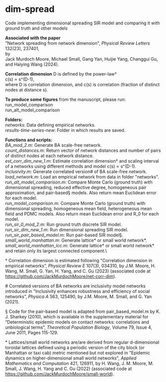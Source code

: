 # dim-spread
Code implementing dimensional spreading SIR model and comparing it with ground truth and other models

__Associated with the paper__\
"Network spreading from network dimension", _Physical Review Letters_ 132(23), 237401,\
by\
Jack Murdoch Moore, Michael Small, Gang Yan, Huijie Yang, Changgui Gu, and Haiying Wang (2024).

__Correlation dimension__ D is defined by the power-law†\
c(s) ∝ s^(D-1),\
where D is correlation dimension, and c(s) is correlation (fraction of distinct nodes at distance s).

__To produce some figures__ from the manuscript, please run:\
run_model_comparison\
run_alt_model_comparison

__Folders:__\
_networks_: Data defining empirical networks.\
_results-time-series-new_: Folder in which results are saved.

__Functions and scripts:__\
_BA_mod_2.m_: Generate BA scale-free network.\
_count_distances.m_: Return vector of network distances and number of pairs of distinct nodes at each network distance.\
_est_corr_dim_new_1.m_: Estimate correlation dimension† and scaling interval of a networks using different methods and model c(s) ∝ s^(D-1).\
_inclusivity.m_: Generate correlated version\# of BA scale-free network.\
_load_network.m_: Load an empirical network from data in folder "networks".\
_run_alt_model_comparison.m_: Compare Monte Carlo (ground truth) with dimensional spreading, reduced effective degree, homogeneous pair approximation, and pair-based§ models. Also return mean Euclidean error for each model.\
_run_model_comparison.m_: Compare Monte Carlo (ground truth) with dimensional spreading, homogeneous mean field, heterogeneous mean field and PDMC models. Also return mean Euclidean error and R_0 for each model.\
_run_sir_0_mod_2.m_: Run ground truth discrete SIR model.\
_run_sir_dim_new_1.m_: Run dimensional spreading SIR model.\
_run_sir_pair_based_model.m_: Run pair-based SIR model§.\
_small_world_manhattan.m_: Generate lattice\* or small world network\*.\
_small_world_manhattan_lcc.m_: Generate lattice\* or small world network* and retain only its largest connected component.\

† Correlation dimension is estimated following "Correlation dimension in empirical networks”, _Physical Review E_ 107(3), 034310, by J.M. Moore, H. Wang, M. Small, G. Yan, H. Yang, and C. Gu (2023) (associated code at https://github.com/JackMurdochMoore/net-corr-dim).

\# Correlated versions of BA networks are inclusivity model networks introduced in "Inclusivity enhances robustness and efficiency of social networks”, _Physica A_ 563, 125490, by J.M. Moore, M. Small, and G. Yan (2021).

§ Code for the pair-based model is adapted from pair_based_model.m by K. J. Sharkey (2010), which is available in the supplementary material for “Deterministic epidemic models on contact networks: correlations and unbiological terms”, _Theoretical Population Biology_, Volume 79, Issue 4, June 2011, Pages 115-129.

\* Lattices/small world networks are/are derived from regular d-dimensional toroidal lattices defined using a periodic version of the city block (or Manhattan or taxi cab) metric mentioned but not explored in "Epidemic dynamics on higher-dimensional small world networks", _Applied Mathematics and Computation_ 421, 126911, by H. Wang, J. M. Moore, M. Small, J. Wang, H. Yang and C. Gu (2022) (associated code at https://github.com/JackMurdochMoore/small-world).
